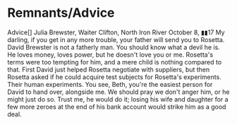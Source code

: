 # Remnants/Advice

Advice[]
Julia Brewster, Waiter
Clifton, North Iron River
October 8, ▮▮17
My darling, if you get in any more trouble, your father will send you to Rosetta. David Brewster is not a fatherly man. You should know what a devil he is. He loves money, loves power, but he doesn't love you or me. Rosetta's terms were too tempting for him, and a mere child is nothing compared to that.
First David just helped Rosetta negotiate with suppliers, but then Rosetta asked if he could acquire test subjects for Rosetta's experiments. Their human experiments. You see, Beth, you're the easiest person for David to hand over, alongside me. We should pray we don't anger him, or he might just do so. Trust me, he would do it; losing his wife and daughter for a few more zeroes at the end of his bank account would strike him as a good deal.
